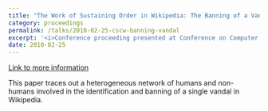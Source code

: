 ```yaml
---
title: "The Work of Sustaining Order in Wikipedia: The Banning of a Vandal"
category: proceedings
permalink: /talks/2010-02-25-cscw-banning-vandal
excerpt: '<i>Conference proceeding presented at Conference on Computer Supported Cooperative Work, 2010-02-25</i><br/>This paper traces out a heterogeneous network of humans and non-humans involved in the identification and banning of a single vandal in Wikipedia.'
date: 2010-02-25
---
```


<a href='http://www.stuartgeiger.com/papers/cscw-sustaining-order-wikipedia.pdf'>Link to more information</a>

This paper traces out a heterogeneous network of humans and non-humans involved in the identification and banning of a single vandal in Wikipedia.
